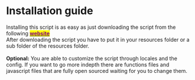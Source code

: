 # Installation guide

Installing this script is as easy as just downloading the script from the following [<mark style="color:purple;">**website**</mark>](https://keymaster.fivem.net/)\
After downloading the script you have to put it in your resources folder or a sub folder of the resources folder.\
\
**Optional:** You are able to customize the script through locales and the config. If you want to go more indepth there are functions files and javascript files that are fully open sourced waiting for you to change them.
